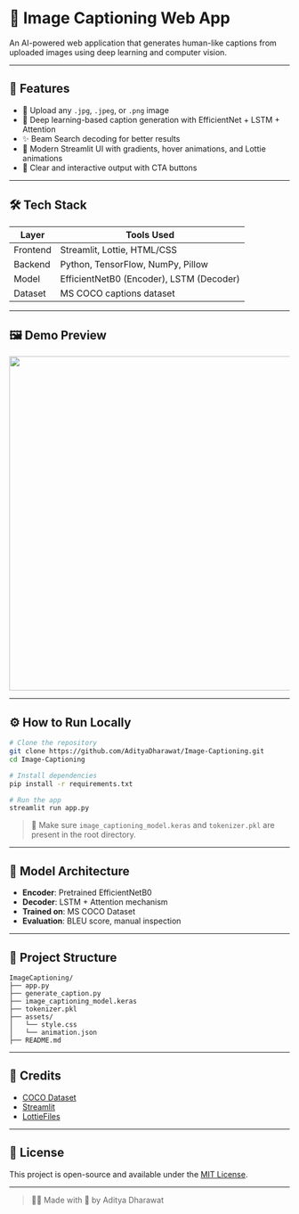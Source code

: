# 🧠 Image Captioning Web App

An AI-powered web application that generates human-like captions from uploaded images using deep learning and computer vision.


---

## 🚀 Features

- 📸 Upload any `.jpg`, `.jpeg`, or `.png` image
- 🧠 Deep learning-based caption generation with EfficientNet + LSTM + Attention
- ✨ Beam Search decoding for better results
- 🎨 Modern Streamlit UI with gradients, hover animations, and Lottie animations
- 💬 Clear and interactive output with CTA buttons

---

## 🛠️ Tech Stack

| Layer      | Tools Used                                |
|------------|--------------------------------------------|
| Frontend   | Streamlit, Lottie, HTML/CSS                |
| Backend    | Python, TensorFlow, NumPy, Pillow          |
| Model      | EfficientNetB0 (Encoder), LSTM (Decoder)   |
| Dataset    | MS COCO captions dataset                   |

---

## 🖼️ Demo Preview

<img src="https://github.com/AdityaDharawat/Image-Captioning/assets/demo.gif" width="600"/>

---

## ⚙️ How to Run Locally

```bash
# Clone the repository
git clone https://github.com/AdityaDharawat/Image-Captioning.git
cd Image-Captioning

# Install dependencies
pip install -r requirements.txt

# Run the app
streamlit run app.py
```

> 🔔 Make sure `image_captioning_model.keras` and `tokenizer.pkl` are present in the root directory.

---

## 🧪 Model Architecture

- **Encoder**: Pretrained EfficientNetB0
- **Decoder**: LSTM + Attention mechanism
- **Trained on**: MS COCO Dataset
- **Evaluation**: BLEU score, manual inspection

---

## 📁 Project Structure
```
ImageCaptioning/
├── app.py
├── generate_caption.py
├── image_captioning_model.keras
├── tokenizer.pkl
├── assets/
│   └── style.css
│   └── animation.json
├── README.md
```

---

## 🙌 Credits
- [COCO Dataset](https://cocodataset.org)
- [Streamlit](https://streamlit.io)
- [LottieFiles](https://lottiefiles.com)

---

## 📢 License
This project is open-source and available under the [MIT License](LICENSE).

---

> 👨‍💻 Made with 💜 by Aditya Dharawat
